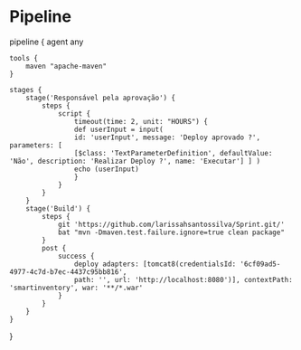 # Pipeline



pipeline {
    agent any

    tools {
        maven "apache-maven"
    }

    stages {
        stage('Responsável pela aprovação') {
            steps {
                script {
                    timeout(time: 2, unit: "HOURS") {
                    def userInput = input(
                    id: 'userInput', message: 'Deploy aprovado ?', parameters: [
                    [$class: 'TextParameterDefinition', defaultValue: 'Não', description: 'Realizar Deploy ?', name: 'Executar'] ] )
                    echo (userInput)
                    }
                }
            }
        }
        stage('Build') {
            steps {
                git 'https://github.com/larissahsantossilva/Sprint.git/'
                bat "mvn -Dmaven.test.failure.ignore=true clean package"
            }
            post {
                success {
                    deploy adapters: [tomcat8(credentialsId: '6cf09ad5-4977-4c7d-b7ec-4437c95bb816',
                    path: '', url: 'http://localhost:8080')], contextPath: 'smartinventory', war: '**/*.war'
                }
            }
        }
    }
}
